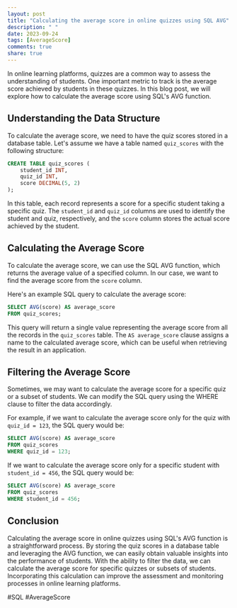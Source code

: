 ```yaml
---
layout: post
title: "Calculating the average score in online quizzes using SQL AVG"
description: " "
date: 2023-09-24
tags: [AverageScore]
comments: true
share: true
---
```


In online learning platforms, quizzes are a common way to assess the understanding of students. One important metric to track is the average score achieved by students in these quizzes. In this blog post, we will explore how to calculate the average score using SQL's AVG function.

## Understanding the Data Structure

To calculate the average score, we need to have the quiz scores stored in a database table. Let's assume we have a table named `quiz_scores` with the following structure:

```sql
CREATE TABLE quiz_scores (
    student_id INT,
    quiz_id INT,
    score DECIMAL(5, 2)
);
```

In this table, each record represents a score for a specific student taking a specific quiz. The `student_id` and `quiz_id` columns are used to identify the student and quiz, respectively, and the `score` column stores the actual score achieved by the student.

## Calculating the Average Score

To calculate the average score, we can use the SQL AVG function, which returns the average value of a specified column. In our case, we want to find the average score from the `score` column.

Here's an example SQL query to calculate the average score:

```sql
SELECT AVG(score) AS average_score
FROM quiz_scores;
```

This query will return a single value representing the average score from all the records in the `quiz_scores` table. The `AS average_score` clause assigns a name to the calculated average score, which can be useful when retrieving the result in an application.

## Filtering the Average Score

Sometimes, we may want to calculate the average score for a specific quiz or a subset of students. We can modify the SQL query using the WHERE clause to filter the data accordingly.

For example, if we want to calculate the average score only for the quiz with `quiz_id = 123`, the SQL query would be:

```sql
SELECT AVG(score) AS average_score
FROM quiz_scores
WHERE quiz_id = 123;
```

If we want to calculate the average score only for a specific student with `student_id = 456`, the SQL query would be:

```sql
SELECT AVG(score) AS average_score
FROM quiz_scores
WHERE student_id = 456;
```

## Conclusion

Calculating the average score in online quizzes using SQL's AVG function is a straightforward process. By storing the quiz scores in a database table and leveraging the AVG function, we can easily obtain valuable insights into the performance of students. With the ability to filter the data, we can calculate the average score for specific quizzes or subsets of students. Incorporating this calculation can improve the assessment and monitoring processes in online learning platforms.

#SQL #AverageScore